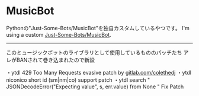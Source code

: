 # MusicBot

Pythonの"Just-Some-Bots/MusicBot"を独自カスタムしているやつです。
I'm using a custom [Just-Some-Bots/MusicBot](https://github.com/Just-Some-Bots/MusicBot).

---

このミュージックボットのライブラリとして使用しているもののパッチたち
アレがBANされて巻き込まれたので新設

・ytdl 429 Too Many Requests evasive patch by [gitlab.com/colethedj](https://gitlab.com/colethedj)
・ytdl niconico short id (sm|nm|co) support patch
・ytdl search " JSONDecodeError("Expecting value", s, err.value) from None " Fix Patch

